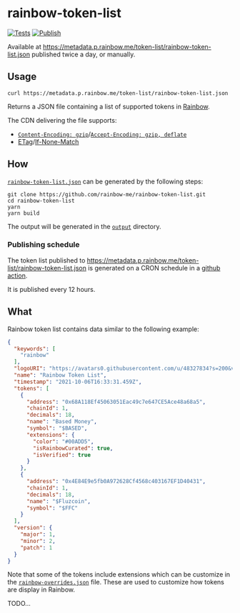 # rainbow-token-list

[![Tests](https://github.com/rainbow-me/rainbow-token-list/actions/workflows/tests.yml/badge.svg)](https://github.com/rainbow-me/rainbow-token-list/actions/workflows/tests.yml)
[![Publish](https://github.com/rainbow-me/rainbow-token-list/actions/workflows/publish.yml/badge.svg)](https://github.com/rainbow-me/rainbow-token-list/actions/workflows/publish.yml)

Available at https://metadata.p.rainbow.me/token-list/rainbow-token-list.json published twice a day, or manually.

## Usage

```console
curl https://metadata.p.rainbow.me/token-list/rainbow-token-list.json
```

Returns a JSON file containing a list of supported tokens in [Rainbow](https://github.com/rainbow-me/rainbow).

The CDN delivering the file supports:

- [`Content-Encoding: gzip`](https://developer.mozilla.org/en-US/docs/Web/HTTP/Headers/Content-Encoding)/[`Accept-Encoding: gzip, deflate`](https://developer.mozilla.org/en-US/docs/Web/HTTP/Headers/Accept-Encoding)
- [ETag](https://developer.mozilla.org/en-US/docs/Web/HTTP/Headers/ETag)/[If-None-Match](https://developer.mozilla.org/en-US/docs/Web/HTTP/Headers/If-None-Match)

## How

[`rainbow-token-list.json`](./output/rainbow-token-list.json) can be generated by the following steps:

```console
git clone https://github.com/rainbow-me/rainbow-token-list.git
cd rainbow-token-list
yarn
yarn build
```

The output will be generated in the [`output`](./output/) directory.

### Publishing schedule

The token list published to https://metadata.p.rainbow.me/token-list/rainbow-token-list.json is generated on a CRON schedule in a [github action](./.github/workflows/publish.yml).

It is published every 12 hours.

## What

Rainbow token list contains data similar to the following example:

```json
{
  "keywords": [
    "rainbow"
  ],
  "logoURI": "https://avatars0.githubusercontent.com/u/48327834?s=200&v=4",
  "name": "Rainbow Token List",
  "timestamp": "2021-10-06T16:33:31.459Z",
  "tokens": [
    {
      "address": "0x68A118Ef45063051Eac49c7e647CE5Ace48a68a5",
      "chainId": 1,
      "decimals": 18,
      "name": "Based Money",
      "symbol": "$BASED",
      "extensions": {
        "color": "#00ADD5",
        "isRainbowCurated": true,
        "isVerified": true
      }
    },
    {
      "address": "0x4E84E9e5fb0A972628Cf4568c403167EF1D40431",
      "chainId": 1,
      "decimals": 18,
      "name": "$Fluzcoin",
      "symbol": "$FFC"
    }
  ],
  "version": {
    "major": 1,
    "minor": 2,
    "patch": 1
  }
}
```

Note that some of the tokens include extensions which can be customize in the [`rainbow-overrides.json`](./rainbow-overrides.json) file.  These are used to customize how tokens are display in Rainbow.


TODO...
